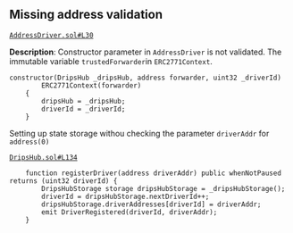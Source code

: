 ## Missing address validation

[`AddressDriver.sol#L30`](https://github.com/code-423n4/2023-01-drips/blob/main/src/AddressDriver.sol#L30)

**Description**: Constructor parameter in `AddressDriver` is not validated. The immutable variable `trustedForwarder`in `ERC2771Context`. 

```solidity=
constructor(DripsHub _dripsHub, address forwarder, uint32 _driverId)
        ERC2771Context(forwarder)
    {
        dripsHub = _dripsHub;
        driverId = _driverId;
    }
```

Setting up state storage withou checking the parameter `driverAddr` for `address(0)`

[`DripsHub.sol#L134`](https://github.com/code-423n4/2023-01-drips/blob/9fd776b50f4be23ca038b1d0426e63a69c7a511d/src/DripsHub.sol#L134)

```solidity=
    function registerDriver(address driverAddr) public whenNotPaused returns (uint32 driverId) {
        DripsHubStorage storage dripsHubStorage = _dripsHubStorage();
        driverId = dripsHubStorage.nextDriverId++;
        dripsHubStorage.driverAddresses[driverId] = driverAddr;
        emit DriverRegistered(driverId, driverAddr);
    }
```
